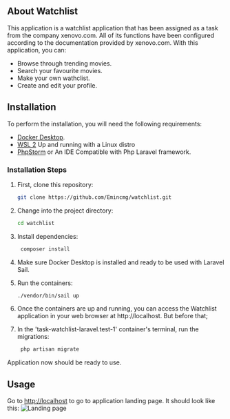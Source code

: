 
## About Watchlist

This application is a watchlist application that has been assigned as a task from the company xenovo.com. All of its functions have been configured according to the documentation provided by xenovo.com. With this application, you can: 

- Browse through trending movies.
- Search your favourite movies.
- Make your own wathclist.
- Create and edit your profile.

## Installation

To perform the installation, you will need the following requirements:

- [Docker Desktop](https://www.docker.com/products/docker-desktop).
- [WSL 2](https://learn.microsoft.com/en-us/windows/wsl/install) Up and running with a Linux distro
- [PhpStorm](https://www.jetbrains.com/phpstorm/) or An IDE Compatible with Php Laravel framework.



### Installation Steps

1. First, clone this repository:

   ```bash
   git clone https://github.com/Emincmg/watchlist.git


2. Change into the project directory:

    ```bash
   cd watchlist

3. Install dependencies:

   ```bash
    composer install

4. Make sure Docker Desktop is installed and ready to be used with Laravel Sail.

5. Run the containers:

    ```bash
   ./vendor/bin/sail up 

6. Once the containers are up and running, you can access the Watchlist application in your web browser at http://localhost. But before that;

7. In the 'task-watchlist-laravel.test-1' container's terminal, run the migrations:

   ```bash
    php artisan migrate

Application now should be ready to use.

## Usage

Go to [http://localhost](http://localhost) to go to application landing page. It should look like this:
![Landing page](https://ibb.co/Vt71gxW)
